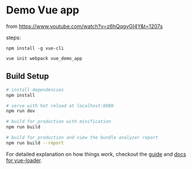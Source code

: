 # Demo Vue app


from https://www.youtube.com/watch?v=z6hQqgvGI4Y&t=1207s

steps:

```
npm install -g vue-cli

vue init webpack vue_demo_app
```

## Build Setup

``` bash
# install dependencies
npm install

# serve with hot reload at localhost:8080
npm run dev

# build for production with minification
npm run build

# build for production and view the bundle analyzer report
npm run build --report
```

For detailed explanation on how things work, checkout the [guide](http://vuejs-templates.github.io/webpack/) and [docs for vue-loader](http://vuejs.github.io/vue-loader).
